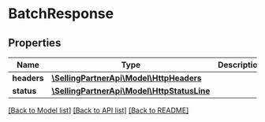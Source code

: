 # BatchResponse

## Properties
Name | Type | Description | Notes
------------ | ------------- | ------------- | -------------
**headers** | [**\SellingPartnerApi\Model\HttpHeaders**](HttpHeaders.md) |  | 
**status** | [**\SellingPartnerApi\Model\HttpStatusLine**](HttpStatusLine.md) |  | 

[[Back to Model list]](../README.md#documentation-for-models) [[Back to API list]](../README.md#documentation-for-api-endpoints) [[Back to README]](../README.md)


